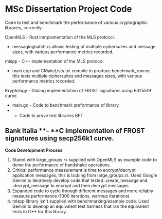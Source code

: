 # MSc Dissertation Project Code

Code to test and benchmark the performance of various cryptographic libraries, currently: 

OpenMLS - Rust imnplementation of the MLS protocol. 
  - messagingbatch.rs allows testing of multiple ciphersuites and message sizes, with various performance metrics recorded.

mlspp - C++ implementation of the MLS protocol. 
  - main.cpp and CMakeLists.txt compile to produce benchmark_runner, this tests multiple ciphersuites and messages sizes, with various performance metrics recorded.

Kryptology - Golang implementation of FROST signatures using Ed25519 curve. 
  -  main.go - Code to benchmark preformance of library
  -   - Code to prove test libraries BFT

**Bank Italia** **- **C implementation of FROST signatures using secp256k1 curve.
  -     

**Code Development Process**

1. Stared with large_groups.rs supplied with OpenMLS as example code to demo the performance of handshake operations. 
2. Critical performance measurement is time to encrypt/decrypt application messages, this is lacking from large_groups.rs. Used Google Gemini to iteratively develop code that tested .create_message and .decrypt_message to encrypt and then decrypt messages.
3. Expanded code to cycle through different messages and more reliably measure performance (1000 iterations, warmup iterations).
4. mlspp library isn't supplied with benchmarking/example code. Used Gemini to develop an equivalent test harness that ran the equivalent tests in C++ for this library.

